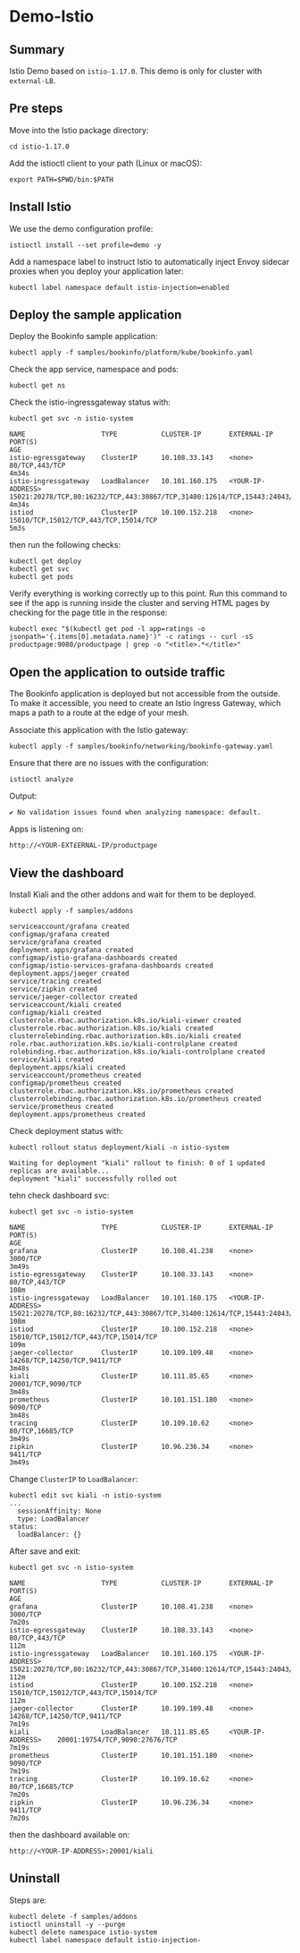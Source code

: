 # Demo-Istio

## Summary

Istio Demo based on `istio-1.17.0`. This demo is only for cluster with `external-LB`.

## Pre steps

Move into the Istio package directory:
```
cd istio-1.17.0
```

Add the istioctl client to your path (Linux or macOS):
```
export PATH=$PWD/bin:$PATH
```

## Install Istio

We use the demo configuration profile:
```
istioctl install --set profile=demo -y
```

Add a namespace label to instruct Istio to automatically inject Envoy sidecar proxies when you deploy your application later:
```
kubectl label namespace default istio-injection=enabled
```

## Deploy the sample application

Deploy the Bookinfo sample application:
```
kubectl apply -f samples/bookinfo/platform/kube/bookinfo.yaml
```

Check the app service, namespace and pods:
```
kubectl get ns
```
Check the istio-ingressgateway status with:
```
kubectl get svc -n istio-system

NAME                   TYPE           CLUSTER-IP       EXTERNAL-IP          PORT(S)                                                                      AGE
istio-egressgateway    ClusterIP      10.108.33.143    <none>               80/TCP,443/TCP                                                               4m34s
istio-ingressgateway   LoadBalancer   10.101.160.175   <YOUR-IP-ADDRESS>    15021:20278/TCP,80:16232/TCP,443:30867/TCP,31400:12614/TCP,15443:24043/TCP   4m34s
istiod                 ClusterIP      10.100.152.218   <none>               15010/TCP,15012/TCP,443/TCP,15014/TCP                                        5m3s
```

then run the following checks:
```
kubectl get deploy
kubectl get svc
kubectl get pods
```

Verify everything is working correctly up to this point. Run this command to see if the app is running inside the cluster and serving HTML pages by checking for the page title in the response:
```
kubectl exec "$(kubectl get pod -l app=ratings -o jsonpath='{.items[0].metadata.name}')" -c ratings -- curl -sS productpage:9080/productpage | grep -o "<title>.*</title>"
```

## Open the application to outside traffic

The Bookinfo application is deployed but not accessible from the outside. To make it accessible, you need to create an Istio Ingress Gateway, which maps a path to a route at the edge of your mesh.

Associate this application with the Istio gateway:
```
kubectl apply -f samples/bookinfo/networking/bookinfo-gateway.yaml
```
Ensure that there are no issues with the configuration:
```
istioctl analyze
```
Output:
```
✔ No validation issues found when analyzing namespace: default.
```

Apps is listening on:
```
http://<YOUR-EXT£ERNAL-IP/productpage
```

## View the dashboard

Install Kiali and the other addons and wait for them to be deployed.
```
kubectl apply -f samples/addons

serviceaccount/grafana created
configmap/grafana created
service/grafana created
deployment.apps/grafana created
configmap/istio-grafana-dashboards created
configmap/istio-services-grafana-dashboards created
deployment.apps/jaeger created
service/tracing created
service/zipkin created
service/jaeger-collector created
serviceaccount/kiali created
configmap/kiali created
clusterrole.rbac.authorization.k8s.io/kiali-viewer created
clusterrole.rbac.authorization.k8s.io/kiali created
clusterrolebinding.rbac.authorization.k8s.io/kiali created
role.rbac.authorization.k8s.io/kiali-controlplane created
rolebinding.rbac.authorization.k8s.io/kiali-controlplane created
service/kiali created
deployment.apps/kiali created
serviceaccount/prometheus created
configmap/prometheus created
clusterrole.rbac.authorization.k8s.io/prometheus created
clusterrolebinding.rbac.authorization.k8s.io/prometheus created
service/prometheus created
deployment.apps/prometheus created
```

Check deployment status with:
```
kubectl rollout status deployment/kiali -n istio-system

Waiting for deployment "kiali" rollout to finish: 0 of 1 updated replicas are available...
deployment "kiali" successfully rolled out
```

tehn check dashboard svc:
```
kubectl get svc -n istio-system

NAME                   TYPE           CLUSTER-IP       EXTERNAL-IP          PORT(S)                                                                      AGE
grafana                ClusterIP      10.108.41.238    <none>               3000/TCP                                                                     3m49s
istio-egressgateway    ClusterIP      10.108.33.143    <none>               80/TCP,443/TCP                                                               108m
istio-ingressgateway   LoadBalancer   10.101.160.175   <YOUR-IP-ADDRESS>    15021:20278/TCP,80:16232/TCP,443:30867/TCP,31400:12614/TCP,15443:24043/TCP   108m
istiod                 ClusterIP      10.100.152.218   <none>               15010/TCP,15012/TCP,443/TCP,15014/TCP                                        109m
jaeger-collector       ClusterIP      10.109.109.48    <none>               14268/TCP,14250/TCP,9411/TCP                                                 3m48s
kiali                  ClusterIP      10.111.85.65     <none>               20001/TCP,9090/TCP                                                           3m48s
prometheus             ClusterIP      10.101.151.180   <none>               9090/TCP                                                                     3m48s
tracing                ClusterIP      10.109.10.62     <none>               80/TCP,16685/TCP                                                             3m49s
zipkin                 ClusterIP      10.96.236.34     <none>               9411/TCP                                                                     3m49s
```

Change `ClusterIP` to `LoadBalancer`:
```
kubectl edit svc kiali -n istio-system
...
  sessionAffinity: None
  type: LoadBalancer
status:
  loadBalancer: {}
```

After save and exit:
```
kubectl get svc -n istio-system

NAME                   TYPE           CLUSTER-IP       EXTERNAL-IP          PORT(S)                                                                      AGE
grafana                ClusterIP      10.108.41.238    <none>               3000/TCP                                                                     7m20s
istio-egressgateway    ClusterIP      10.108.33.143    <none>               80/TCP,443/TCP                                                               112m
istio-ingressgateway   LoadBalancer   10.101.160.175   <YOUR-IP-ADDRESS>    15021:20278/TCP,80:16232/TCP,443:30867/TCP,31400:12614/TCP,15443:24043/TCP   112m
istiod                 ClusterIP      10.100.152.218   <none>               15010/TCP,15012/TCP,443/TCP,15014/TCP                                        112m
jaeger-collector       ClusterIP      10.109.109.48    <none>               14268/TCP,14250/TCP,9411/TCP                                                 7m19s
kiali                  LoadBalancer   10.111.85.65     <YOUR-IP-ADDRESS>    20001:19754/TCP,9090:27676/TCP                                               7m19s
prometheus             ClusterIP      10.101.151.180   <none>               9090/TCP                                                                     7m19s
tracing                ClusterIP      10.109.10.62     <none>               80/TCP,16685/TCP                                                             7m20s
zipkin                 ClusterIP      10.96.236.34     <none>               9411/TCP                                                                     7m20s
```

then the dashboard available on:
```
http://<YOUR-IP-ADDRESS>:20001/kiali
```

## Uninstall

Steps are:
```
kubectl delete -f samples/addons
istioctl uninstall -y --purge
kubectl delete namespace istio-system
kubectl label namespace default istio-injection-
```